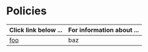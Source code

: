 # Policies

| **Click link below ...** | **For information about ...** |
|:---------------------|:-----------------------|
| [foo](practice.md) | baz |
